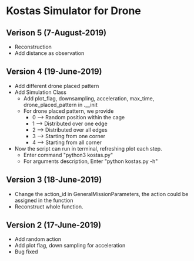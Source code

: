 # Kostas Simulator for Drone

## Verison 5 (7-August-2019)
- Reconstruction
- Add distance as observation

## Version 4 (19-June-2019)
- Add different drone placed pattern
- Add Simulation Class
    - Add plot_flag, downsampling, acceleration, max_time, drone_placed_pattern in .__init
    - For drone placed pattern, we provide
        - 0 --> Random position within the cage
        - 1 --> Distributed over one edge
        - 2 --> Distributed over all edges
        - 3 --> Starting from one corner
        - 4 --> Starting from all corner
- Now the script can run in terminal, refreshing plot each step.
    - Enter command "python3 kostas.py"
    - For arguments description, Enter "python kostas.py -h"


## Version 3 (18-June-2019)
- Change the action_id in GeneralMissionParameters, the action could be assigned in the function
- Reconstruct whole function.

## Version 2 (17-June-2019)
- Add random action
- Add plot flag, down sampling for acceleration
- Bug fixed
